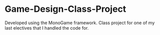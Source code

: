 # Game-Design-Class-Project
Developed using the MonoGame framework. Class project for one of my last electives that I handled the code for. 
